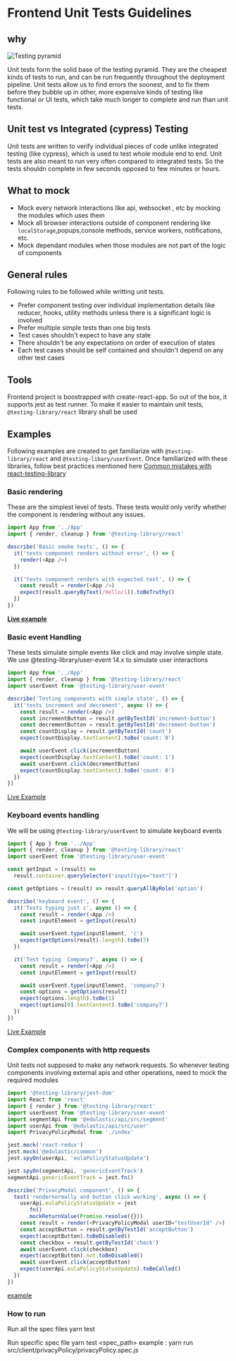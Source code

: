 # Frontend Unit Tests Guidelines

## why

![Testing pyramid](https://martinfowler.com/articles/practical-test-pyramid/testPyramid.png 'Testing pyamid')

Unit tests form the solid base of the testing pyramid. They are the cheapest kinds of tests to run, and can be run frequently throughout the deployment pipeline. Unit tests allow us to find errors the soonest, and to fix them before they bubble up in other, more expensive kinds of testing like functional or UI tests, which take much longer to complete and run than unit tests.

## Unit test vs Integrated (cypress) Testing

Unit tests are written to verify individual pieces of code unlike integrated testing (like cypress), which is used to test whole module end to end. Unit tests are also meant to run very often compared to integrated tests. So the tests shouldn complete in few seconds opposed to few minutes or hours.

## What to mock

- Mock every network interactions like api, websocket , etc by mocking the modules which uses them
- Mock all browser interactions outside of component rendering like `localStorage`,popups,console methods, service workers, notifications, etc.
- Mock dependant modules when those modules are not part of the logic of components

## General rules

Following rules to be followed while writting unit tests.

- Prefer component testing over individual implementation details like reducer, hooks, utility methods unless there is a significant logic is involved
- Prefer multiple simple tests than one big tests
- Test cases shouldn't expect to have any state
- There shouldn't be any expectations on order of execution of states
- Each test cases should be self contained and shouldn't depend on any other test cases

## Tools

Frontend project is boostrapped with create-react-app. So out of the box, it supports jest as test runner. To make it easier to maintain unit tests, `@testing-library/react` library shall be used

## Examples

Following examples are created to get familiarize with `@testing-library/react` and `@testing-libary/userEvent`. Once familiarized with these libraries, follow best practices mentioned here [Common mistakes with react-testing-library](https://kentcdodds.com/blog/common-mistakes-with-react-testing-library)

### Basic rendering

These are the simplest level of tests. These tests would only verify whether the component is rendering without any issues.

```js
import App from '../App'
import { render, cleanup } from '@testing-library/react'

describe('Basic smoke tests', () => {
  it('tests component renders without error', () => {
    render(<App />)
  })

  it('tests component renders with expected text', () => {
    const result = render(<App />)
    expect(result.queryByText(/Hello/i)).toBeTruthy()
  })
})
```

**[Live example](https://codesandbox.io/s/smoke-tests-jdz1ge?file=/src/_tests_/App.test.js)**

### Basic event Handling

These tests simulate simple events like click and may involve simple state. We use @testing-library/user-event 14.x to simulate user interactions

```js
import App from '../App'
import { render, cleanup } from '@testing-library/react'
import userEvent from '@testing-library/user-event'

describe('Testing components with simple state', () => {
  it('tests increment and decrement', async () => {
    const result = render(<App />)
    const incrementButton = result.getByTestId('increment-button')
    const decrementButton = result.getByTestId('decrement-button')
    const countDisplay = result.getByTestId('count')
    expect(countDisplay.textContent).toBe('count: 0')

    await userEvent.click(incrementButton)
    expect(countDisplay.textContent).toBe('count: 1')
    await userEvent.click(decrementButton)
    expect(countDisplay.textContent).toBe('count: 0')
  })
})
```

[Live Example](https://codesandbox.io/s/simple-event-handling-mqemmf?file=/src/_tests_/App.spec.js:0-778)

### Keyboard events handling

We will be using `@testing-library/userEvent` to simulate keyboard events

```js
import { App } from '../App'
import { render, cleanup } from '@testing-library/react'
import userEvent from '@testing-library/user-event'

const getInput = (result) =>
  result.container.querySelector('input[type="text"]')

const getOptions = (result) => result.queryAllByRole('option')

describe('keyboard event', () => {
  it('Tests typing just c', async () => {
    const result = render(<App />)
    const inputElement = getInput(result)

    await userEvent.type(inputElement, 'c')
    expect(getOptions(result).length).toBe(7)
  })

  it('Test typing  Company7', async () => {
    const result = render(<App />)
    const inputElement = getInput(result)

    await userEvent.type(inputElement, 'company7')
    const options = getOptions(result)
    expect(options.length).toBe(1)
    expect(options[0].textContent).toBe('company7')
  })
})
```

[Live Example](https://codesandbox.io/s/unit-testing-with-keyboard-events-pt9qqs?file=/src/_tests_/App.spec.js)

### Complex components with http requests

Unit tests not supposed to make any network requests. So whenever testing components involving external apis and other operations, need to mock the required modules

```js
import '@testing-library/jest-dom'
import React from 'react'
import { render } from '@testing-library/react'
import userEvent from '@testing-library/user-event'
import segmentApi from '@edulastic/api/src/segment'
import userApi from '@edulastic/api/src/user'
import PrivacyPolicyModal from './index'

jest.mock('react-redux')
jest.mock('@edulastic/common')
jest.spyOn(userApi, 'eulaPolicyStatusUpdate')

jest.spyOn(segmentApi, 'genericEventTrack')
segmentApi.genericEventTrack = jest.fn()

describe('PrivacyModal component', () => {
  test('rendernormally and button click working', async () => {
    userApi.eulaPolicyStatusUpdate = jest
      .fn()
      .mockReturnValue(Promise.resolve({}))
    const result = render(<PrivacyPolicyModal userID="testUserId" />)
    const acceptButton = result.getByTestId('acceptButton')
    expect(acceptButton).toBeDisabled()
    const checkbox = result.getByTestId('check')
    await userEvent.click(checkbox)
    expect(acceptButton).not.toBeDisabled()
    await userEvent.click(acceptButton)
    expect(userApi.eulaPolicyStatusUpdate).toBeCalled()
  })
})
```

[example](https://github.com/snapwiz/edulastic-poc/blob/036c3832ae6d037158e267c3413ed3fbce959696/src/client/privacyPolicy/privacyPolicy.spec.js#L7-L8)

### How to run

Run all the spec files
yarn test

Run specific spec file
yarn test <spec_path>
example : yarn run src/client/privacyPolicy/privacyPolicy.spec.js
